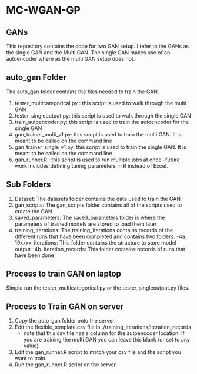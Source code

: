 # MC-WGAN-GP

## GANs
This repository contains the code for two GAN setup. I refer to the GANs as the single GAN and the Multi GAN.
The single GAN makes use of an autoencoder where as the multi GAN setup does not. 



## auto_gan Folder
The auto_gan folder contains the files needed to train the GAN. 
1. tester_multicategorical.py : this script is used to walk through the multi GAN
2. tester_singleoutput.py: this script is used to walk through the single GAN
3. train_autoencoder.py: this script is used to train the autoencoder for the single GAN
4. gan_trainer_multi_v1.py: this script is used to train the multi GAN. It is meant to be called on the command line
5. gan_trainer_single_v1.py: this script is used to train the single GAN. It is meant to be called on the command line
6. gan_runner.R : this script is used to run multiple jobs at once
   -future work includes defining tuning parameters in R instead of Excel. 

## Sub Folders

1. Dataset: The datasets folder contains the data used to train the GAN
2. gan_scripts: The gan_scripts folder contains all of the scripts used to create the GAN
3. saved_parameters: The saved_parameters folder is where the parameters of trained models are stored to load them later
4. training_iterations: The training_iterations contains records of the different runs that have been completed and contains two folders.
   -4a. 19xxxx_iterations: This folder contains the structure to store model output
   -4b. iteration_records: This folder contains records of runs that have been done
   
## Process to train GAN on laptop
Simple run the tester_multicategorical.py or the tester_singleoutput.py files. 

## Process to Train GAN on server
1. Copy the auto_gan folder onto the server. 
2. Edit the flexible_template.csv file in ./training_iterations/iteration_records
   - note that this csv file has a column for the autoencoder location. If you are training the multi GAN you can leave this blank (or set to any value). 
3. Edit the gan_runner.R script to match your csv file and the script you want to train. 
4. Run the gan_runner.R script on the server

